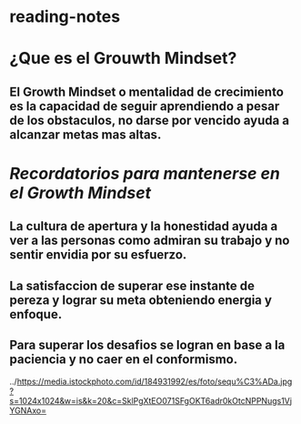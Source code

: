 # reading-notes

# ¿Que es el Grouwth Mindset?

## El Growth Mindset o mentalidad de crecimiento es la capacidad de seguir aprendiendo a pesar de los obstaculos, no darse por vencido ayuda a alcanzar metas mas altas.

# **_Recordatorios para mantenerse en el Growth Mindset_**

## La cultura de apertura y la honestidad ayuda a ver a las personas como admiran su trabajo y no sentir envidia por su esfuerzo.
## La satisfaccion de superar ese instante de pereza y lograr su meta obteniendo energia y enfoque.
## Para superar los desafios se logran en base a la paciencia y no caer en el conformismo.

../https://media.istockphoto.com/id/184931992/es/foto/sequ%C3%ADa.jpg?s=1024x1024&w=is&k=20&c=SklPgXtEO071SFgOKT6adr0kOtcNPPNugs1VjYGNAxo=



